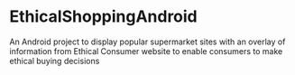 # EthicalShoppingAndroid
An Android project to display popular supermarket sites with an overlay of information from Ethical Consumer website to enable consumers to make ethical buying decisions
